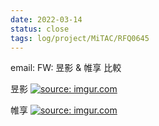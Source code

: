 ```yaml
---
date: 2022-03-14
status: close
tags: log/project/MiTAC/RFQ0645
---
```


email: FW: 昱影 & 帷享 比較

昱影
<a href="https://imgur.com/NSHlbfN"><img src="https://i.imgur.com/NSHlbfN.jpg" title="source: imgur.com" /></a>

帷享
<a href="https://imgur.com/OYCxj7q"><img src="https://i.imgur.com/OYCxj7q.jpg" title="source: imgur.com" /></a>